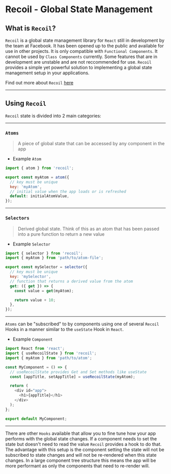 # Recoil - Global State Management

## What is `Recoil`?

`Recoil` is a global state management library for `React` still in development by the team at Facebook. It has been opened up to the public and available for use in other projects. It is only compatible with `Functional Components`. It cannot be used by `Class Components` currently. Some features that are in development are unstable and are not reccommended for use. `Recoil` provides a simple yet powerful solution to implementing a global state management setup in your applications.

Find out more about `Recoil` [here](https://recoiljs.org/)

---

## Using `Recoil`

`Recoil` state is divided into 2 main categories:

---

### `Atoms`

> A piece of global state that can be accessed by any component in the app

- Example `Atom`

```js
import { atom } from 'recoil';

export const myAtom = atom({
  // key must be unique
  key: 'myAtom',
  // initial value when the app loads or is refreshed
  default: initialAtomValue,
});
```

---

### `Selectors`

> Derived global state. Think of this as an atom that has been passed into a pure function to return a new value

- Example `Selector`

```js
import { selector } from 'recoil';
import { myAtom } from 'path/to/atom-file';

export const mySelector = selector({
  // key must be unique
  key: 'mySelector',
  // function that returns a derived value from the atom
  get: ({ get }) => {
    const value = get(myAtom);

    return value + 10;
  },
});
```

---

`Atoms` can be "subscribed" to by components using one of several `Recoil` Hooks in a manner similar to the `useState` Hook in `React`.

- Example `Component`

```js
import React from 'react';
import { useRecoilState } from 'recoil';
import { myAtom } from 'path/to/atom';

const MyComponent = () => {
  // useRecoilState provides Get and Set methods like useState
  const [appTitle, setAppTitle] = useRecoilState(myAtom);

  return (
    <div id="app">
      <h1>{appTitle}</h1>
    </div>
  );
};

export default MyComponent;
```

---

There are other `Hooks` available that allow you to fine tune how your app performs with the global state changes. If a component needs to set the state but doesn't need to read the value `Recoil` provides a hook to do that. The advantage with this setup is the component setting the state will not be subscribed to state changes and will not be re-rendered when this state changes. In a large component tree structure this means the app will be more performant as only the components that need to re-render will.
